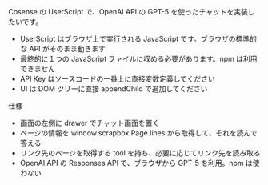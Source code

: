 Cosense の UserScript で、OpenAI API の GPT-5 を使ったチャットを実装したいです。

- UserScript はブラウザ上で実行される JavaScript です。ブラウザの標準的な API がそのまま動きます
- 最終的に１つの JavaScript ファイルに収める必要があります。npm は利用できません
- API Key はソースコードの一番上に直接変数定義してください
- UI は DOM ツリーに直接 appendChild で追加してください

仕様

- 画面の左側に drawer でチャット画面を置く
- ページの情報を window.scrapbox.Page.lines から取得して、それを読んで答える
- リンク先のページを取得する tool を持ち、必要に応じてリンク先を読み取る
- OpenAI API の Responses API で、ブラウザから GPT-5 を利用。npm は使わない
